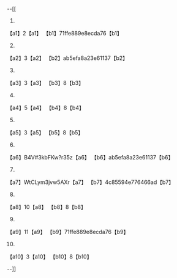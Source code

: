 --[[

1.
 【a1】2【a1】
【b1】71ffe889e8ecda76【b1】

 
 2.
【a2】3【a2】
【b2】ab5efa8a23e61137【b2】


3.
【a3】3【a3】
【b3】8【b3】


4.
【a4】5【a4】
【b4】8【b4】


5.
【a5】3【a5】
【b5】8【b5】


6.
 【a6】B4V#3kbFKw?r35z【a6】
【b6】ab5efa8a23e61137【b6】

 
 7.
【a7】WtCLym3jvw5AXr【a7】
【b7】4c85594e776466ad【b7】


8.
【a8】10【a8】
【b8】8【b8】


9.
【a9】11【a9】
【b9】71ffe889e8ecda76【b9】


10.
【a10】3【a10】
【b10】8【b10】



--]]
